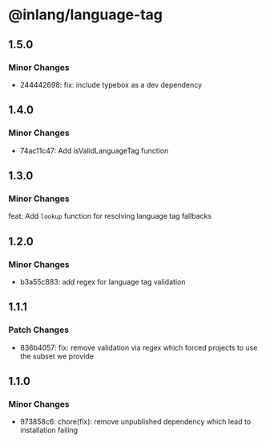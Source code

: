 # @inlang/language-tag

## 1.5.0

### Minor Changes

- 244442698: fix: include typebox as a dev dependency

## 1.4.0

### Minor Changes

- 74ac11c47: Add isValidLanguageTag function

## 1.3.0

### Minor Changes

feat: Add `lookup` function for resolving language tag fallbacks

## 1.2.0

### Minor Changes

- b3a55c883: add regex for language tag validation

## 1.1.1

### Patch Changes

- 836b4057: fix: remove validation via regex which forced projects to use the subset we provide

## 1.1.0

### Minor Changes

- 973858c6: chore(fix): remove unpublished dependency which lead to installation failing
